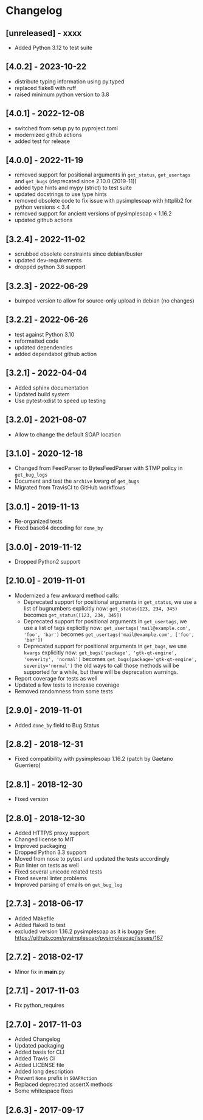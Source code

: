 # Changelog

## [unreleased] - xxxx

* Added Python 3.12 to test suite

## [4.0.2] - 2023-10-22

* distribute typing information using py.typed
* replaced flake8 with ruff
* raised minimum python version to 3.8

## [4.0.1] - 2022-12-08

* switched from setup.py to pyproject.toml
* modernized github actions
* added test for release

## [4.0.0] - 2022-11-19

* removed support for positional arguments in `get_status`, `get_usertags` and
  `get_bugs` (deprecated since 2.10.0 (2019-11))
* added type hints and mypy (strict) to test suite
* updated docstrings to use type hints
* removed obsolete code to fix issue with pysimplesoap with httplib2 for python
  versions < 3.4
* removed support for ancient versions of pysimplesoap < 1.16.2
* updated github actions

## [3.2.4] - 2022-11-02

* scrubbed obsolete constraints since debian/buster
* updated dev-requirements
* dropped python 3.6 support

## [3.2.3] - 2022-06-29

* bumped version to allow for source-only upload in debian (no changes)

## [3.2.2] - 2022-06-26

* test against Python 3.10
* reformatted code
* updated dependencies
* added dependabot github action

## [3.2.1] - 2022-04-04

* Added sphinx documentation
* Updated build system
* Use pytest-xdist to speed up testing

## [3.2.0] - 2021-08-07

* Allow to change the default SOAP location

## [3.1.0] - 2020-12-18

* Changed from FeedParser to BytesFeedParser with STMP policy in
  `get_bug_logs`
* Document and test the `archive` kwarg of `get_bugs`
* Migrated from TravisCI to GitHub workflows

## [3.0.1] - 2019-11-13

* Re-organized tests
* Fixed base64 decoding for `done_by`

## [3.0.0] - 2019-11-12

* Dropped Python2 support

## [2.10.0] - 2019-11-01

* Modernized a few awkward method calls:
  * Deprecated support for positional arguments in `get_status`, we use a list
    of bugnumbers explicitly now: `get_status(123, 234, 345)` becomes
    `get_status([123, 234, 345])`
  * Deprecated support for positional arguments in `get_usertags`, we use a
    list of tags explicitly now: 
    `get_usertags('mail@example.com', 'foo', 'bar')` becomes
    `get_usertags('mail@example.com', ['foo', 'bar'])`
  * Deprecated support for positional arguments in `get_bugs`, we use `kwargs`
    explicitly now:
    `get_bugs('package', 'gtk-qt-engine', 'severity', 'normal')` becomes
    `get_bugs(package='gtk-qt-engine', severity='normal')`
  the old ways to call those methods will be supported for a while, but there
  will be deprecation warnings.
* Report coverage for tests as well
* Updated a few tests to increase coverage
* Removed randomness from some tests

## [2.9.0] - 2019-11-01

* Added `done_by` field to Bug Status

## [2.8.2] - 2018-12-31

* Fixed compatibility with pysimplesoap 1.16.2 (patch by Gaetano Guerriero)

## [2.8.1] - 2018-12-30

* Fixed version

## [2.8.0] - 2018-12-30

* Added HTTP/S proxy support
* Changed license to MIT
* Improved packaging
* Dropped Python 3.3 support
* Moved from nose to pytest and updated the tests accordingly
* Run linter on tests as well
* Fixed several unicode related tests
* Fixed several linter problems
* Improved parsing of emails on `get_bug_log`

## [2.7.3] - 2018-06-17

* Added Makefile
* Added flake8 to test
* excluded version 1.16.2 pysimplesoap as it is buggy
  See: https://github.com/pysimplesoap/pysimplesoap/issues/167

## [2.7.2] - 2018-02-17

* Minor fix in __main__.py

## [2.7.1] - 2017-11-03

* Fix python_requires

## [2.7.0] - 2017-11-03

* Added Changelog
* Updated packaging
* Added basis for CLI
* Added Travis CI
* Added LICENSE file
* Added long description
* Prevent `None` prefix in `SOAPAction`
* Replaced deprecated assertX methods
* Some whitespace fixes

## [2.6.3] - 2017-09-17
